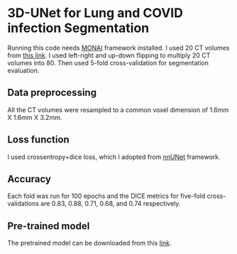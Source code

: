 # 3D-UNet for Lung and COVID infection Segmentation
Running this code needs [MONAI](https://github.com/Project-MONAI/MONAI) framework installed. I used 20 CT volumes from [this link](https://academictorrents.com/details/136ffddd0959108becb2b3a86630bec049fcb0ff). I used left-right and up-down flipping to multiply 20 CT volumes into 80. Then used 5-fold cross-validation for segmentation evaluation. 

## Data preprocessing
All the CT volumes were resampled to a common voxel dimension of 1.6mm X 1.6mm X 3.2mm. 

## Loss function
I used crossentropy+dice loss, which I adopted from [nnUNet](https://github.com/MIC-DKFZ/nnUNet) framework.

## Accuracy
Each fold was run for 100 epochs and the DICE metrics for five-fold cross-validations are 0.83, 0.88, 0.71, 0.68, and 0.74 respectively.

## Pre-trained model
The pretrained model can be downloaded from this [link](https://drive.google.com/file/d/19EHkjGR9tFLjPLnyzasExPzO_gJDzRy6/view?usp=sharing).


